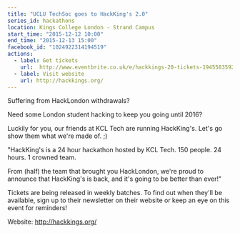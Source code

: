 ```yaml
---
title: "UCLU TechSoc goes to HackKing's 2.0"
series_id: hackathons
location: Kings College London - Strand Campus
start_time: "2015-12-12 10:00"
end_time: "2015-12-13 15:00"
facebook_id: "1024922314194519"
actions:
  - label: Get tickets
    url:  http://www.eventbrite.co.uk/e/hackkings-20-tickets-19455835929
  - label: Visit website
    url: http://hackkings.org/
---
```


Suffering from HackLondon withdrawals?

Need some London student hacking to keep you going until 2016?

Luckily for you, our friends at KCL Tech are running HackKing's. Let's go show them what we're made of. ;)

"HackKing's is a 24 hour hackathon hosted by KCL Tech. 150 people. 24 hours. 1 crowned team.

From (half) the team that brought you HackLondon, we're proud to announce that HackKing's is back, and it's going to be better than ever!"

Tickets are being released in weekly batches. To find out when they'll be available, sign up to their newsletter on their website or keep an eye on this event for reminders!

Website: <http://hackkings.org/>
